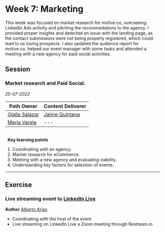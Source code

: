 # Week 7: Marketing
This week was focused on market research for motive.co, overseeing LinkedIn Ads activity and pitching the recommedations to the agency. I provided proper insights and detected an issue with the landing page, as the contact submissions were not being properly registered, which could lead to us losing prospects. I also updated the audience report for motive.co, helped our event manager with some tasks and attended a meeting with a new agency for paid social activities. 

## Session
### Market research and Paid Social.

*25-07-2022*

<!-- (Do not change the line below!!!) -->
| **Path Owner** | **Content Deliverer** |
| --- | --- |
| [Olalla Salazar](https://es.linkedin.com/in/olallasalazar) | [Jaime Quintana](https://www.linkedin.com/in/jaimequintana/) |
| [María Varela](https://es.linkedin.com/in/varelamaria/en?trk=people-guest_people_search-card) | --- | 


\
&nbsp; <!-- (Do not change this and above line PLEASE!!!) -->
**Key learning points** <!-- (Do not change this line!!!) -->
1. Coordinating with an agency.
2. Market research for eCommerce. 
3. Meeting with a new agency and evaluating viability.
4. Understanding key factors for selection of events. 

****

## Exercise

<Statement>
  
### Live streaming event to [LinkedIn Live](https://www.linkedin.com/feed/update/urn:li:activity:6957616570978209793)
**Author** [Alberto Arias](https://es.linkedin.com/in/alberto-arias-zhukov-9813a6205/en)
- Coordinating with the host of the event
- Live streaming on LinkedIn Live a Zoom meeting through Restream.io
